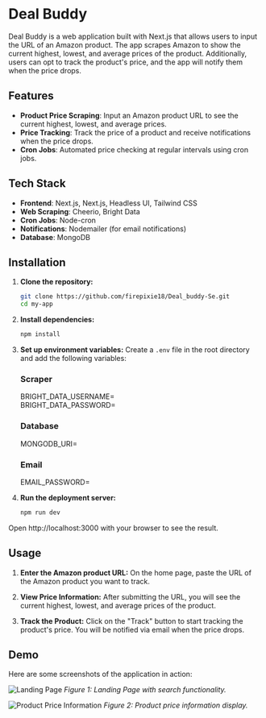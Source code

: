 <!-- This is a [Next.js](https://nextjs.org/) project bootstrapped with [`create-next-app`](https://github.com/vercel/next.js/tree/canary/packages/create-next-app).

## Getting Started

First, run the development server:

```bash
npm run dev
# or
yarn dev
# or
pnpm dev
# or
bun dev
```

Open [http://localhost:3000](http://localhost:3000) with your browser to see the result.

You can start editing the page by modifying `app/page.tsx`. The page auto-updates as you edit the file.

This project uses [`next/font`](https://nextjs.org/docs/basic-features/font-optimization) to automatically optimize and load Inter, a custom Google Font.

## Learn More

To learn more about Next.js, take a look at the following resources:

- [Next.js Documentation](https://nextjs.org/docs) - learn about Next.js features and API.
- [Learn Next.js](https://nextjs.org/learn) - an interactive Next.js tutorial.

You can check out [the Next.js GitHub repository](https://github.com/vercel/next.js/) - your feedback and contributions are welcome!

## Deploy on Vercel

The easiest way to deploy your Next.js app is to use the [Vercel Platform](https://vercel.com/new?utm_medium=default-template&filter=next.js&utm_source=create-next-app&utm_campaign=create-next-app-readme) from the creators of Next.js.

Check out our [Next.js deployment documentation](https://nextjs.org/docs/deployment) for more details. -->




# Deal Buddy

Deal Buddy is a web application built with Next.js that allows users to input the URL of an Amazon product. The app scrapes Amazon to show the current highest, lowest, and average prices of the product. Additionally, users can opt to track the product's price, and the app will notify them when the price drops.

## Features

- **Product Price Scraping**: Input an Amazon product URL to see the current highest, lowest, and average prices.
- **Price Tracking**: Track the price of a product and receive notifications when the price drops.
- **Cron Jobs**: Automated price checking at regular intervals using cron jobs.

## Tech Stack

- **Frontend**: Next.js, Next.js, Headless UI, Tailwind CSS
- **Web Scraping**: Cheerio, Bright Data
- **Cron Jobs**: Node-cron
- **Notifications**: Nodemailer (for email notifications)
- **Database**: MongoDB

## Installation

1. **Clone the repository:**
   ```sh
   git clone https://github.com/firepixie18/Deal_buddy-Se.git
   cd my-app
2. **Install dependencies:**
    ```sh
    npm install
3. **Set up environment variables:**
    Create a `.env` file in the root directory and add the following variables:

    ### Scraper
    BRIGHT_DATA_USERNAME= \
    BRIGHT_DATA_PASSWORD=

    ### Database
    MONGODB_URI=

    ### Email
    EMAIL_PASSWORD=

4. **Run the deployment server:**
    ```sh
    npm run dev
Open http://localhost:3000 with your browser to see the result.

## Usage

1. **Enter the Amazon product URL:**
   On the home page, paste the URL of the Amazon product you want to track.

2. **View Price Information:**
   After submitting the URL, you will see the current highest, lowest, and average prices of the product.

3. **Track the Product:**
   Click on the "Track" button to start tracking the product's price. You will be notified via email when the price drops.


## Demo

Here are some screenshots of the application in action:

![Landing Page](DemoImages/1.jpeg)
*Figure 1: Landing Page with search functionality.*

![Product Price Information](DemoImages/2.jpeg)
*Figure 2: Product price information display.*
